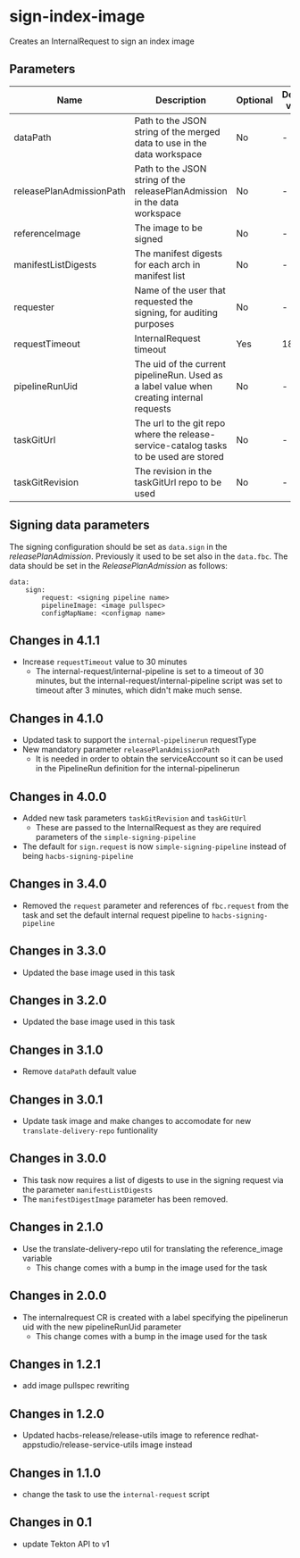 # sign-index-image

Creates an InternalRequest to sign an index image

## Parameters

| Name                     | Description                                                                               | Optional | Default value  |
|--------------------------|-------------------------------------------------------------------------------------------|----------|----------------|
| dataPath                 | Path to the JSON string of the merged data to use in the data workspace                   | No       | -              |
| releasePlanAdmissionPath | Path to the JSON string of the releasePlanAdmission in the data workspace                 | No       | -              |
| referenceImage           | The image to be signed                                                                    | No       | -              |
| manifestListDigests      | The manifest digests for each arch in manifest list                                       | No       | -              |
| requester                | Name of the user that requested the signing, for auditing purposes                        | No       | -              |
| requestTimeout           | InternalRequest timeout                                                                   | Yes      | 1800           |
| pipelineRunUid           | The uid of the current pipelineRun. Used as a label value when creating internal requests | No       | -              |
| taskGitUrl               | The url to the git repo where the release-service-catalog tasks to be used are stored     | No       | -              |
| taskGitRevision          | The revision in the taskGitUrl repo to be used                                            | No       | -              |

## Signing data parameters

 The signing configuration should be set as `data.sign` in the _releasePlanAdmission_. Previously it used to be
 set also in the `data.fbc`. The data should be set in the _ReleasePlanAdmission_ as follows:

```
data:
    sign:
        request: <signing pipeline name>
        pipelineImage: <image pullspec>
        configMapName: <configmap name>
```

## Changes in 4.1.1
* Increase `requestTimeout` value to 30 minutes
  * The internal-request/internal-pipeline is set to a timeout of 30 minutes, but the internal-request/internal-pipeline script
    was set to timeout after 3 minutes, which didn't make much sense.

## Changes in 4.1.0
* Updated task to support the `internal-pipelinerun` requestType
* New mandatory parameter `releasePlanAdmissionPath`
  * It is needed in order to obtain the serviceAccount so it can be used in the PipelineRun definition for the
  internal-pipelinerun

## Changes in 4.0.0
* Added new task parameters `taskGitRevision` and `taskGitUrl`
  * These are passed to the InternalRequest as they are required parameters of the `simple-signing-pipeline`
* The default for `sign.request` is now `simple-signing-pipeline` instead of being `hacbs-signing-pipeline`

## Changes in 3.4.0
* Removed the `request` parameter and references of `fbc.request` from the task and set the default
  internal request pipeline to `hacbs-signing-pipeline`

## Changes in 3.3.0
* Updated the base image used in this task

## Changes in 3.2.0
* Updated the base image used in this task

## Changes in 3.1.0
* Remove `dataPath` default value

## Changes in 3.0.1
* Update task image and make changes to accomodate for new `translate-delivery-repo` funtionality

## Changes in 3.0.0
* This task now requires a list of digests to use in the signing request via the parameter `manifestListDigests`
* The `manifestDigestImage` parameter has been removed.

## Changes in 2.1.0
* Use the translate-delivery-repo util for translating the reference_image variable
  * This change comes with a bump in the image used for the task

## Changes in 2.0.0
* The internalrequest CR is created with a label specifying the pipelinerun uid with the new pipelineRunUid parameter
  * This change comes with a bump in the image used for the task

## Changes in 1.2.1
* add image pullspec rewriting

## Changes in 1.2.0
* Updated hacbs-release/release-utils image to reference redhat-appstudio/release-service-utils image instead

## Changes in 1.1.0
* change the task to use the `internal-request` script

## Changes in 0.1
* update Tekton API to v1
